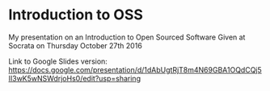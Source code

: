 # Introduction to OSS 

My presentation on an Introduction to Open Sourced Software 
Given at Socrata on Thursday October 27th 2016

Link to Google Slides version: https://docs.google.com/presentation/d/1dAbUgtRjT8m4N69GBA1OQdCQj5II3wK5wNSWdrjoHs0/edit?usp=sharing
